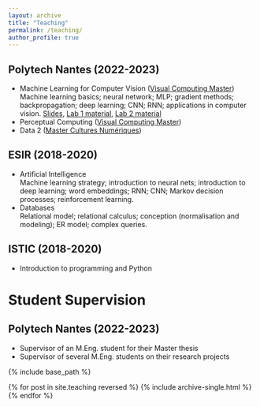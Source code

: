 ```yaml
---
layout: archive
title: "Teaching"
permalink: /teaching/
author_profile: true
---
```


## Polytech Nantes (2022-2023)


* Machine Learning for Computer Vision ([Visual Computing Master](https://polytech.univ-nantes.fr/fr/les-formations/masters-internationaux/visual-computing-masters-degree-vico))
Machine learning basics; neural network; MLP; gradient methods; backpropagation; deep learning; CNN; RNN; applications in computer vision.
[Slides](https://deep.univ-nantes.io/advnn/cours/1_introduction.html#/title-slide), [Lab 1 material](https://github.com/abruckert/abruckert.github.io/blob/master/files/VICO_MLCV_Lab1.zip), [Lab 2 material](https://github.com/abruckert/abruckert.github.io/blob/master/files/VICO_MLCV_Lab2.zip)
* Perceptual Computing ([Visual Computing Master](https://polytech.univ-nantes.fr/fr/les-formations/masters-internationaux/visual-computing-masters-degree-vico))
* Data 2 ([Master Cultures Numériques](https://mcn.univ-nantes.fr/))

## ESIR (2018-2020)


* Artificial Intelligence   
Machine learning strategy; introduction to neural nets; introduction to deep learning; word embeddings; RNN; CNN; Markov decision processes; reinforcement learning.
* Databases   
Relational model; relational calculus; conception (normalisation and modeling); ER model; complex queries.

## ISTIC (2018-2020)

* Introduction to programming and Python

Student Supervision
===
## Polytech Nantes (2022-2023)

* Supervisor of an M.Eng. student for their Master thesis
* Supervisor of several M.Eng. students on their research projects

{% include base_path %}

{% for post in site.teaching reversed %}
  {% include archive-single.html %}
{% endfor %}
